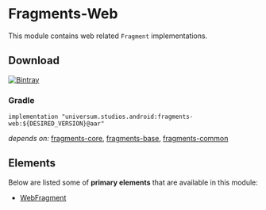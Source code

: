 Fragments-Web
===============

This module contains web related `Fragment` implementations.

## Download ##
[![Bintray](https://api.bintray.com/packages/universum-studios/android/universum.studios.android%3Afragments/images/download.svg)](https://bintray.com/universum-studios/android/universum.studios.android%3Afragments/_latestVersion)

### Gradle ###

    implementation "universum.studios.android:fragments-web:${DESIRED_VERSION}@aar"

_depends on:_
[fragments-core](https://github.com/universum-studios/android_fragments/tree/master/library-core),
[fragments-base](https://github.com/universum-studios/android_fragments/tree/master/library-base),
[fragments-common](https://github.com/universum-studios/android_fragments/tree/master/library-common)

## Elements ##

Below are listed some of **primary elements** that are available in this module:

- [WebFragment](https://github.com/universum-studios/android_fragments/tree/master/library-web/src/main/java/universum/studios/android/fragment/WebFragment.java)
